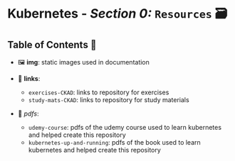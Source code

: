 # **Kubernetes** - ***Section 0:*** `Resources` 🗃️

## **Table of Contents** 📝

* 🖼️ **img**: static images used in documentation

* 🔗 **links**:
  * `exercises-CKAD`: links to repository for exercises
  * `study-mats-CKAD`: links to repository for study materials 

* 📁 *pdfs*:
  * `udemy-course`: pdfs of the udemy course used to learn kubernetes and helped create this repository
  * `kubernetes-up-and-running`: pdfs of the book used to learn kubernetes and helped create this repository
